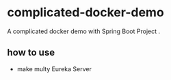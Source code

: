 # complicated-docker-demo
A complicated docker demo with Spring Boot Project . 

## how to use

* make multy Eureka Server















